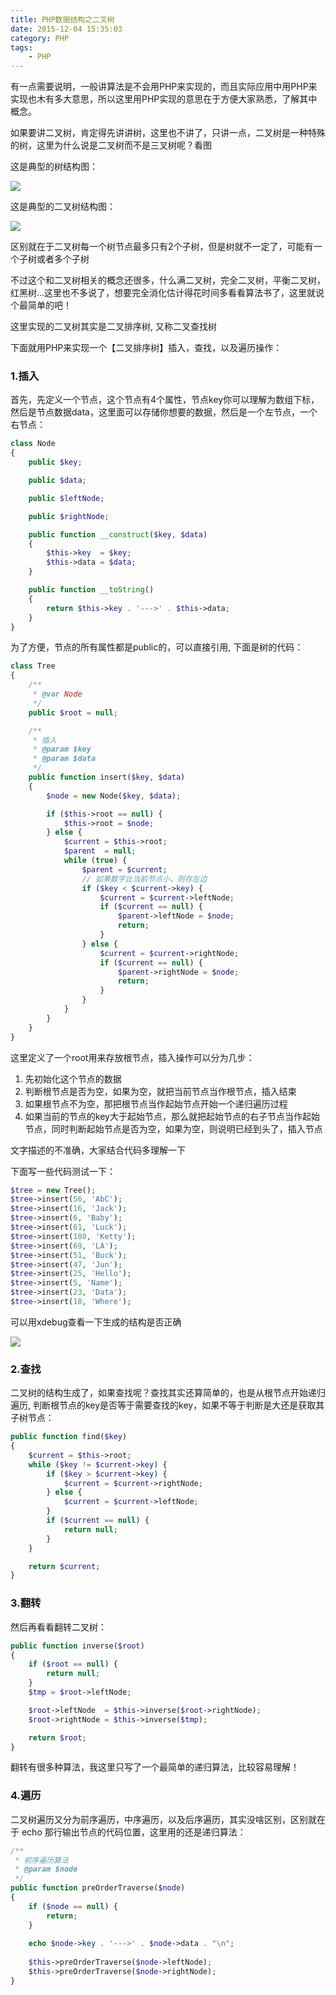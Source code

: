 ```yaml
---
title: PHP数据结构之二叉树
date: 2015-12-04 15:35:03
category: PHP
tags: 
    - PHP
---
```

有一点需要说明，一般讲算法是不会用PHP来实现的，而且实际应用中用PHP来实现也木有多大意思，所以这里用PHP实现的意思在于方便大家熟悉，了解其中概念。

如果要讲二叉树，肯定得先讲讲树，这里也不讲了，只讲一点，二叉树是一种特殊的树，这里为什么说是二叉树而不是三叉树呢？看图

这是典型的树结构图：

<img src = "/images/old/5f6e3e27ly1fv8v3f7a7pj20do0asgn6.jpg" />

<!--more-->

这是典型的二叉树结构图：

<img src = "/images/old/5f6e3e27ly1fv8v3mm7k1j20mu0cqq6u.jpg" />

区别就在于二叉树每一个树节点最多只有2个子树，但是树就不一定了，可能有一个子树或者多个子树

不过这个和二叉树相关的概念还很多，什么满二叉树，完全二叉树，平衡二叉树，红黑树...这里也不多说了，想要完全消化估计得花时间多看看算法书了，这里就说个最简单的吧！

这里实现的二叉树其实是二叉排序树, 又称二叉查找树

下面就用PHP来实现一个【二叉排序树】插入，查找，以及遍历操作：

### 1.插入
首先，先定义一个节点，这个节点有4个属性，节点key你可以理解为数组下标，然后是节点数据data，这里面可以存储你想要的数据，然后是一个左节点，一个右节点：
```php
class Node
{
    public $key;

    public $data;

    public $leftNode;

    public $rightNode;

    public function __construct($key, $data)
    {
        $this->key  = $key;
        $this->data = $data;
    }

    public function __toString()
    {
        return $this->key . '--->' . $this->data;
    }
}
```
为了方便，节点的所有属性都是public的，可以直接引用, 下面是树的代码：
```php
class Tree
{
    /**
     * @var Node
     */
    public $root = null;

    /**
     * 插入
     * @param $key
     * @param $data
     */
    public function insert($key, $data)
    {
        $node = new Node($key, $data);

        if ($this->root == null) {
            $this->root = $node;
        } else {
            $current = $this->root;
            $parent  = null;
            while (true) {
                $parent = $current;
                // 如果数字比当前节点小，则存左边
                if ($key < $current->key) {
                    $current = $current->leftNode;
                    if ($current == null) {
                        $parent->leftNode = $node;
                        return;
                    }
                } else {
                    $current = $current->rightNode;
                    if ($current == null) {
                        $parent->rightNode = $node;
                        return;
                    }
                }
            }
        }
    }
}
```
这里定义了一个root用来存放根节点，插入操作可以分为几步：
1. 先初始化这个节点的数据
2. 判断根节点是否为空，如果为空，就把当前节点当作根节点，插入结束
3. 如果根节点不为空，那把根节点当作起始节点开始一个递归遍历过程
4. 如果当前的节点的key大于起始节点，那么就把起始节点的右子节点当作起始节点，同时判断起始节点是否为空，如果为空，则说明已经到头了，插入节点

文字描述的不准确，大家结合代码多理解一下

下面写一些代码测试一下：
```php
$tree = new Tree();
$tree->insert(56, 'AbC');
$tree->insert(16, 'Jack');
$tree->insert(6, 'Baby');
$tree->insert(61, 'Luck');
$tree->insert(180, 'Ketty');
$tree->insert(69, 'LA');
$tree->insert(51, 'Buck');
$tree->insert(47, 'Jun');
$tree->insert(25, 'Hello');
$tree->insert(5, 'Name');
$tree->insert(23, 'Data');
$tree->insert(18, 'Where');
```
可以用xdebug查看一下生成的结构是否正确

<img src = "/images/old/5f6e3e27ly1fv8w7e530aj20cv0k1q3x.jpg" />

### 2.查找
二叉树的结构生成了，如果查找呢？查找其实还算简单的，也是从根节点开始递归遍历, 判断根节点的key是否等于需要查找的key，如果不等于判断是大还是获取其子树节点：
`````php
public function find($key)
{
    $current = $this->root;
    while ($key != $current->key) {
        if ($key > $current->key) {
            $current = $current->rightNode;
        } else {
            $current = $current->leftNode;
        }
        if ($current == null) {
            return null;
        }
    }

    return $current;
}
`````
### 3.翻转
然后再看看翻转二叉树：
`````php
public function inverse($root)
{
    if ($root == null) {
        return null;
    }
    $tmp = $root->leftNode;

    $root->leftNode  = $this->inverse($root->rightNode);
    $root->rightNode = $this->inverse($tmp);

    return $root;
}
`````
翻转有很多种算法，我这里只写了一个最简单的递归算法，比较容易理解！

### 4.遍历
二叉树遍历又分为前序遍历，中序遍历，以及后序遍历，其实没啥区别，区别就在于 echo 那行输出节点的代码位置，这里用的还是递归算法：
`````php
/**
 * 前序遍历算法
 * @param $node
 */
public function preOrderTraverse($node)
{
    if ($node == null) {
        return;
    }
    
    echo $node->key . '--->' . $node->data . "\n";
    
    $this->preOrderTraverse($node->leftNode);
    $this->preOrderTraverse($node->rightNode);
}
`````
